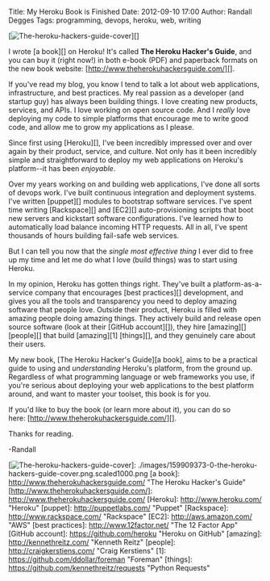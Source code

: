 Title: My Heroku Book is Finished
Date: 2012-09-10 17:00
Author: Randall Degges
Tags: programming, devops, heroku, web, writing


[![The-heroku-hackers-guide-cover][]][]

I wrote [a book][] on Heroku! It's called **The Heroku Hacker's Guide**, and you
can buy it (right now!) in both e-book (PDF) and paperback formats on the new
book website: [http://www.theherokuhackersguide.com/][].

If you've read my blog, you know I tend to talk a lot about web applications,
infrastructure, and best practices. My real passion as a developer (and startup
guy) has always been building things. I love creating new products, services,
and APIs. I love working on open source code. And I *really* love deploying my
code to simple platforms that encourage me to write good code, and allow me to
grow my applications as I please.

Since first using [Heroku][], I've been incredibly impressed over and over again
by their product, service, and culture. Not only has it been incredibly simple
and straightforward to deploy my web applications on Heroku's platform--it has
been *enjoyable*.

Over my years working on and building web applications, I've done all sorts of
devops work. I've built continuous integration and deployment systems. I've
written [puppet][] modules to bootstrap software services. I've spent time
writing [Rackspace][] and [EC2][] auto-provisioning scripts that boot new
servers and kickstart software configurations. I've learned how to automatically
load balance incoming HTTP requests. All in all, I've spent thousands of hours
building fail-safe web services.

But I can tell you now that the *single most effective thing* I ever did to free
up my time and let me do what I love (build things) was to start using Heroku.

In my opinion, Heroku has gotten things right. They've built a
platform-as-a-service company that encourages [best practices][] development,
and gives you all the tools and transparency you need to deploy amazing software
that people love. Outside their product, Heroku is filled with amazing people
doing amazing things. They actively build and release open source software (look
at their [GitHub account][]), they hire [amazing][] [people][] that build
[amazing][1] [things][], and they genuinely care about their users.

My new book, [The Heroku Hacker's Guide][a book], aims to be a practical guide
to using and *understanding* Heroku's platform, from the ground up. Regardless
of what programming language or web frameworks you use, if you're serious about
deploying your web applications to the best platform around, and want to master
your toolset, this book is for you.

If you'd like to buy the book (or learn more about it), you can do so
here: [http://www.theherokuhackersguide.com/][].

Thanks for reading.

-Randall


  [The-heroku-hackers-guide-cover]: http://getfile4.posterous.com/getfile/files.posterous.com/temp-2012-09-09/BnbhuynBcFkbmjhJFkGiChloHewxJIvpCadjqaeAswAiseBdtEsBIwgwoHkn/the-heroku-hackers-guide-cover.png.scaled696.png
  [![The-heroku-hackers-guide-cover][]]: ./images/159909373-0-the-heroku-hackers-guide-cover.png.scaled1000.png
  [a book]: http://www.theherokuhackersguide.com/ "The Heroku Hacker's Guide"
  [http://www.theherokuhackersguide.com/]: http://www.theherokuhackersguide.com/
  [Heroku]: http://www.heroku.com/ "Heroku"
  [puppet]: http://puppetlabs.com/ "Puppet"
  [Rackspace]: http://www.rackspace.com/ "Rackspace"
  [EC2]: http://aws.amazon.com/ "AWS"
  [best practices]: http://www.12factor.net/ "The 12 Factor App"
  [GitHub account]: https://github.com/heroku "Heroku on GitHub"
  [amazing]: http://kennethreitz.com/ "Kenneth Reitz"
  [people]: http://craigkerstiens.com/ "Craig Kerstiens"
  [1]: https://github.com/ddollar/foreman "Foreman"
  [things]: https://github.com/kennethreitz/requests "Python Requests"
